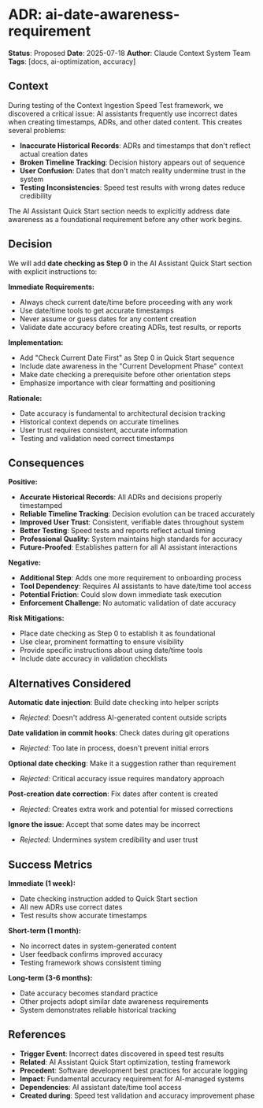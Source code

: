 # ADR: ai-date-awareness-requirement

**Status**: Proposed
**Date**: 2025-07-18
**Author**: Claude Context System Team
**Tags**: [docs, ai-optimization, accuracy]

## Context

During testing of the Context Ingestion Speed Test framework, we discovered a critical issue: AI assistants frequently use incorrect dates when creating timestamps, ADRs, and other dated content. This creates several problems:

- **Inaccurate Historical Records**: ADRs and timestamps that don't reflect actual creation dates
- **Broken Timeline Tracking**: Decision history appears out of sequence
- **User Confusion**: Dates that don't match reality undermine trust in the system
- **Testing Inconsistencies**: Speed test results with wrong dates reduce credibility

The AI Assistant Quick Start section needs to explicitly address date awareness as a foundational requirement before any other work begins.

## Decision

We will add **date checking as Step 0** in the AI Assistant Quick Start section with explicit instructions to:

**Immediate Requirements:**
- Always check current date/time before proceeding with any work
- Use date/time tools to get accurate timestamps
- Never assume or guess dates for any content creation
- Validate date accuracy before creating ADRs, test results, or reports

**Implementation:**
- Add "Check Current Date First" as Step 0 in Quick Start sequence
- Include date awareness in the "Current Development Phase" context
- Make date checking a prerequisite before other orientation steps
- Emphasize importance with clear formatting and positioning

**Rationale:**
- Date accuracy is fundamental to architectural decision tracking
- Historical context depends on accurate timelines
- User trust requires consistent, accurate information
- Testing and validation need correct timestamps

## Consequences

**Positive:**
- **Accurate Historical Records**: All ADRs and decisions properly timestamped
- **Reliable Timeline Tracking**: Decision evolution can be traced accurately
- **Improved User Trust**: Consistent, verifiable dates throughout system
- **Better Testing**: Speed tests and reports reflect actual timing
- **Professional Quality**: System maintains high standards for accuracy
- **Future-Proofed**: Establishes pattern for all AI assistant interactions

**Negative:**
- **Additional Step**: Adds one more requirement to onboarding process
- **Tool Dependency**: Requires AI assistants to have date/time tool access
- **Potential Friction**: Could slow down immediate task execution
- **Enforcement Challenge**: No automatic validation of date accuracy

**Risk Mitigations:**
- Place date checking as Step 0 to establish it as foundational
- Use clear, prominent formatting to ensure visibility
- Provide specific instructions about using date/time tools
- Include date accuracy in validation checklists

## Alternatives Considered

**Automatic date injection**: Build date checking into helper scripts
- *Rejected:* Doesn't address AI-generated content outside scripts

**Date validation in commit hooks**: Check dates during git operations
- *Rejected:* Too late in process, doesn't prevent initial errors

**Optional date checking**: Make it a suggestion rather than requirement
- *Rejected:* Critical accuracy issue requires mandatory approach

**Post-creation date correction**: Fix dates after content is created
- *Rejected:* Creates extra work and potential for missed corrections

**Ignore the issue**: Accept that some dates may be incorrect
- *Rejected:* Undermines system credibility and user trust

## Success Metrics

**Immediate (1 week):**
- Date checking instruction added to Quick Start section
- All new ADRs use correct dates
- Test results show accurate timestamps

**Short-term (1 month):**
- No incorrect dates in system-generated content
- User feedback confirms improved accuracy
- Testing framework shows consistent timing

**Long-term (3-6 months):**
- Date accuracy becomes standard practice
- Other projects adopt similar date awareness requirements
- System demonstrates reliable historical tracking

## References

- **Trigger Event**: Incorrect dates discovered in speed test results
- **Related**: AI Assistant Quick Start optimization, testing framework
- **Precedent**: Software development best practices for accurate logging
- **Impact**: Fundamental accuracy requirement for AI-managed systems
- **Dependencies**: AI assistant date/time tool access
- **Created during**: Speed test validation and accuracy improvement phase
